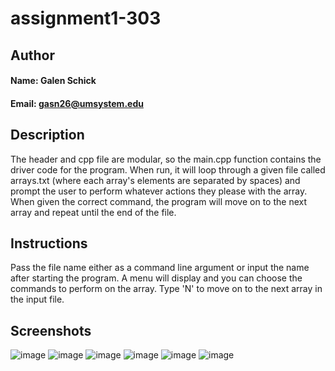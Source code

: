 # assignment1-303

## Author
#### Name: Galen Schick
#### Email: gasn26@umsystem.edu

## Description
The header and cpp file are modular, so the main.cpp function contains the driver code for the program. When run, it will loop through a given file called arrays.txt (where each array's elements are separated by spaces) and prompt the user to perform whatever actions they please with the array. When given the correct command, the program will move on to the next array and repeat until the end of the file.

## Instructions
Pass the file name either as a command line argument or input the name after starting the program. A menu will display and you can choose the commands to perform on the array. Type 'N' to move on to the next array in the input file. 

## Screenshots
![image](https://user-images.githubusercontent.com/18488647/191366494-85654592-9ae1-41ca-a9d3-7f6bda1cbf74.png)
![image](https://user-images.githubusercontent.com/18488647/191366584-95c93323-a091-4b7b-97ee-b605f7fdc045.png)
![image](https://user-images.githubusercontent.com/18488647/191366704-591e2684-d312-421b-abc9-ebcbc1647637.png)
![image](https://user-images.githubusercontent.com/18488647/191367790-a8250df8-9fff-4028-8a5e-3fa4cd867a6d.png)
![image](https://user-images.githubusercontent.com/18488647/191367718-b0009e99-9709-44d3-9c2f-79516a795547.png)
![image](https://user-images.githubusercontent.com/18488647/191366839-352d437b-81be-49ae-af7b-46aed21ed8c5.png)
